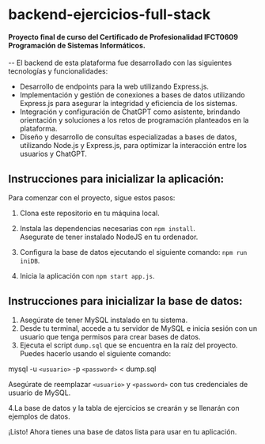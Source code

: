# backend-ejercicios-full-stack
#### Proyecto final de curso del Certificado de Profesionalidad IFCT0609 Programación de Sistemas Informáticos.
--
El backend de esta plataforma fue desarrollado con las siguientes tecnologías y funcionalidades:

- Desarrollo de endpoints para la web utilizando Express.js.
- Implementación y gestión de conexiones a bases de datos utilizando Express.js para asegurar la integridad y eficiencia de los sistemas.
- Integración y configuración de ChatGPT como asistente, brindando orientación y soluciones a los retos de programación planteados en la plataforma.
- Diseño y desarrollo de consultas especializadas a bases de datos, utilizando Node.js y Express.js, para optimizar la interacción entre los usuarios y ChatGPT.


## Instrucciones para inicializar la aplicación:

Para comenzar con el proyecto, sigue estos pasos:

1. Clona este repositorio en tu máquina local.
2. Instala las dependencias necesarias con `npm install`.
<br>Asegurate de tener instalado NodeJS en tu ordenador.
3. Configura la base de datos ejecutando el siguiente comando:
`npm run iniDB`.

4. Inicia la aplicación con `npm start app.js`.

## Instrucciones para inicializar la base de datos:

1. Asegúrate de tener MySQL instalado en tu sistema.
2. Desde tu terminal, accede a tu servidor de MySQL e inicia sesión con un usuario que tenga permisos para crear bases de datos.
3. Ejecuta el script `dump.sql` que se encuentra en la raíz del proyecto. Puedes hacerlo usando el siguiente comando:

mysql -u `<usuario>` -p `<password>` < dump.sql

Asegúrate de reemplazar `<usuario>` y `<password>` con tus credenciales de usuario de MySQL.

4.La base de datos y la tabla de ejercicios se crearán y se llenarán con ejemplos de datos.

¡Listo! Ahora tienes una base de datos lista para usar en tu aplicación.
